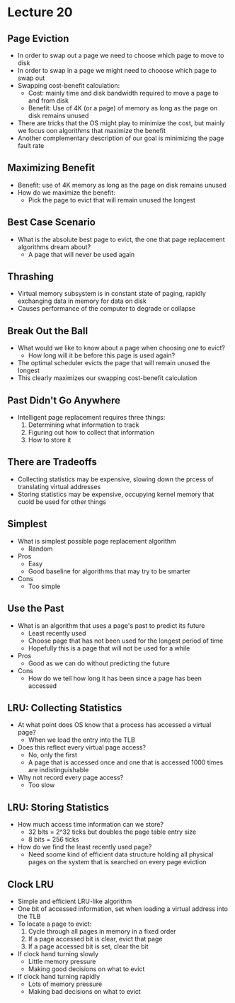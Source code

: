 # Lecture 20

## Page Eviction

- In order to swap out a page we need to choose which page to move to disk
- In order to swap in a page we might need to chooose which page to swap out
- Swapping cost-benefit calculation:
    * Cost: mainly time and disk bandwidth required to move a page to and from disk
    * Benefit: Use of 4K (or a page) of memory as long as the page on disk remains unused
- There are tricks that the OS might play to minimize the cost, but mainly we focus oon algorithms that maximize the benefit
- Another complementary description of our goal is minimizing the page fault rate

## Maximizing Benefit

- Benefit: use of 4K memory as long as the page on disk remains unused
- How do we maximize the benefit:
    * Pick the page to evict that will remain unused the longest

## Best Case Scenario

- What is the absolute best page to evict, the one that page replacement algorithms dream about?
    * A page that will never be used again

## Thrashing

- Virtual memory subsystem is in constant state of paging, rapidly exchanging data in memory for data on disk
- Causes performance of the computer to degrade or collapse

## Break Out the Ball

- What would we like to know about a page when choosing one to evict?
    * How long will it be before this page is used again?
- The optimal scheduler evicts the page that will remain unused the longest
- This clearly maximizes our swapping cost-benefit calculation

## Past Didn't Go Anywhere

- Intelligent page replacement requires three things:
    1. Determining what information to track
    2. Figuring out how to collect that information
    3. How to store it

## There are Tradeoffs

- Collecting statistics may be expensive, slowing down the prcess of translating virtual addresses
- Storing statistics may be expensive, occupying kernel memory that cuold be used for other things

## Simplest

- What is simplest possible page replacement algorithm
    * Random
- Pros
    * Easy
    * Good baseline for algorithms that may try to be smarter
- Cons
    * Too simple

## Use the Past

- What is an algorithm that uses a page's past to predict its future
    * Least recently used
    * Choose page that has not been used for the longest period of time
    * Hopefully this is a page that will not be used for a while
- Pros
    * Good as we can do without predicting the future
- Cons
    * How do we tell how long it has been since a page has been accessed

## LRU: Collecting Statistics

- At what point does OS know that a process has accessed a virtual page?
    * When we load the entry into the TLB
- Does this reflect every virtual page access?
    * No, only the first
    * A page that is accessed once and one that is accessed 1000 times are indistinguishable
- Why not record every page access?
    * Too slow

## LRU: Storing Statistics

- How much access time information can we store?
    * 32 bits = 2^32 ticks but doubles the page table entry size
    * 8 bits = 256 ticks
- How do we find the least recently used page?
    * Need soome kind of efficient data structure holding all physical pages on the system that is searched on every page eviction

## Clock LRU

- Simple and efficient LRU-like algorithm
- One bit of accessed information, set when loading a virtual address into the TLB
- To locate a page to evict:
    1. Cycle through all pages in memory in a fixed order
    2. If a page accessed bit is clear, evict that page
    3. If a page accessed bit is set, clear the bit
- If clock hand turning slowly
    * Little memory pressure
    * Making good decisions on what to evict
- If clock hand turning rapidly
    * Lots of memory pressure
    * Making bad decisions on what to evict